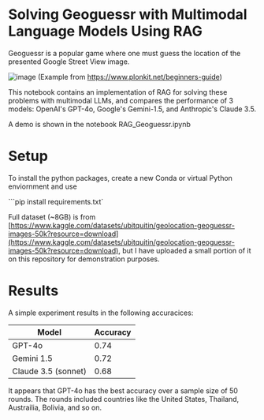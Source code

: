 # Solving Geoguessr with Multimodal Language Models Using RAG

Geoguessr is a popular game where one must guess the location of the presented Google Street View image.

![image](https://images.squarespace-cdn.com/content/v1/60f6054f4e76b03092956de8/fbba3851-0172-409c-9eb0-2cbefadce395/Geoguessr+HUD.png)
(Example from https://www.plonkit.net/beginners-guide)

This notebook contains an implementation of RAG for solving these problems with multimodal LLMs, and compares the performance of 3 models: OpenAI's GPT-4o, Google's Gemini-1.5, and Anthropic's Claude 3.5.

A demo is shown in the notebook RAG_Geoguessr.ipynb

# Setup

To install the python packages, create a new Conda or virtual Python enviornment and use

```pip install requirements.txt`

Full dataset (~8GB) is from [https://www.kaggle.com/datasets/ubitquitin/geolocation-geoguessr-images-50k?resource=download](https://www.kaggle.com/datasets/ubitquitin/geolocation-geoguessr-images-50k?resource=download),
but I have uploaded a small portion of it on this repository for demonstration purposes.

# Results

A simple experiment results in the following accuracices:

| Model    | Accuracy|
| -------- | ------- |
| GPT-4o    |   0.74  |
|  Gemini 1.5   |   0.72  |
| Claude 3.5 (sonnet) |   0.68  |

It appears that GPT-4o has the best accuracy over a sample size of 50 rounds. The rounds included countries like the United States, Thailand, Austrailia, Bolivia, and so on.